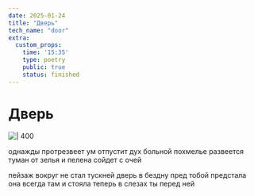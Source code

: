 ```yaml
---
date: 2025-01-24
title: "Дверь"
tech_name: "door"
extra:
  custom_props:
    time: '15:35'
    type: poetry
    public: true
    status: finished
---
```

# Дверь

![ | 400](https://alchemmist.xyz/images/Pastedimage20250124153549.png)

однажды протрезвеет ум
отпустит дух больной похмелье
развеется туман от зелья
и пелена сойдет с очей

пейзаж вокруг не стал тускней
дверь в бездну пред тобой предстала
она всегда там и стояла
теперь в слезах ты перед ней

